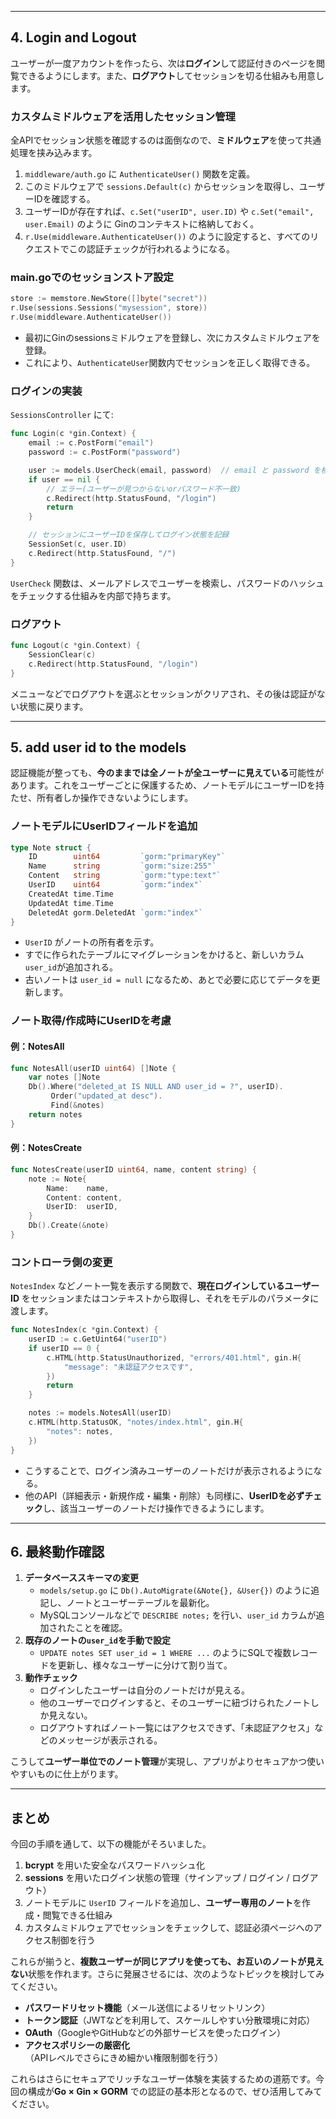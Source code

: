 

---

## 4. Login and Logout

ユーザーが一度アカウントを作ったら、次は**ログイン**して認証付きのページを閲覧できるようにします。また、**ログアウト**してセッションを切る仕組みも用意します。

### カスタムミドルウェアを活用したセッション管理

全APIでセッション状態を確認するのは面倒なので、**ミドルウェア**を使って共通処理を挟み込みます。

1. `middleware/auth.go` に `AuthenticateUser()` 関数を定義。
2. このミドルウェアで `sessions.Default(c)` からセッションを取得し、ユーザーIDを確認する。
3. ユーザーIDが存在すれば、`c.Set("userID", user.ID)` や `c.Set("email", user.Email)` のように Ginのコンテキストに格納しておく。
4. `r.Use(middleware.AuthenticateUser())` のように設定すると、すべてのリクエストでこの認証チェックが行われるようになる。

### main.goでのセッションストア設定

```go
store := memstore.NewStore([]byte("secret"))
r.Use(sessions.Sessions("mysession", store))
r.Use(middleware.AuthenticateUser())
```

- 最初にGinのsessionsミドルウェアを登録し、次にカスタムミドルウェアを登録。
- これにより、`AuthenticateUser`関数内でセッションを正しく取得できる。

### ログインの実装

`SessionsController` にて:

```go
func Login(c *gin.Context) {
    email := c.PostForm("email")
    password := c.PostForm("password")

    user := models.UserCheck(email, password)  // email と password を検証
    if user == nil {
        // エラー(ユーザーが見つからないorパスワード不一致)
        c.Redirect(http.StatusFound, "/login")
        return
    }

    // セッションにユーザーIDを保存してログイン状態を記録
    SessionSet(c, user.ID)
    c.Redirect(http.StatusFound, "/")
}
```

`UserCheck` 関数は、メールアドレスでユーザーを検索し、パスワードのハッシュをチェックする仕組みを内部で持ちます。

### ログアウト

```go
func Logout(c *gin.Context) {
    SessionClear(c)
    c.Redirect(http.StatusFound, "/login")
}
```

メニューなどでログアウトを選ぶとセッションがクリアされ、その後は認証がない状態に戻ります。

---

## 5. add user id to the models

認証機能が整っても、**今のままでは全ノートが全ユーザーに見えている**可能性があります。これをユーザーごとに保護するため、ノートモデルにユーザーIDを持たせ、所有者しか操作できないようにします。

### ノートモデルにUserIDフィールドを追加

```go
type Note struct {
    ID        uint64         `gorm:"primaryKey"`
    Name      string         `gorm:"size:255"`
    Content   string         `gorm:"type:text"`
    UserID    uint64         `gorm:"index"`
    CreatedAt time.Time
    UpdatedAt time.Time
    DeletedAt gorm.DeletedAt `gorm:"index"`
}
```

- `UserID` がノートの所有者を示す。
- すでに作られたテーブルにマイグレーションをかけると、新しいカラム`user_id`が追加される。
- 古いノートは `user_id = null` になるため、あとで必要に応じてデータを更新します。

### ノート取得/作成時にUserIDを考慮

#### 例：NotesAll

```go
func NotesAll(userID uint64) []Note {
    var notes []Note
    Db().Where("deleted_at IS NULL AND user_id = ?", userID).
         Order("updated_at desc").
         Find(&notes)
    return notes
}
```

#### 例：NotesCreate

```go
func NotesCreate(userID uint64, name, content string) {
    note := Note{
        Name:    name,
        Content: content,
        UserID:  userID,
    }
    Db().Create(&note)
}
```

### コントローラ側の変更

`NotesIndex` などノート一覧を表示する関数で、**現在ログインしているユーザーID** をセッションまたはコンテキストから取得し、それをモデルのパラメータに渡します。

```go
func NotesIndex(c *gin.Context) {
    userID := c.GetUint64("userID")
    if userID == 0 {
        c.HTML(http.StatusUnauthorized, "errors/401.html", gin.H{
            "message": "未認証アクセスです",
        })
        return
    }

    notes := models.NotesAll(userID)
    c.HTML(http.StatusOK, "notes/index.html", gin.H{
        "notes": notes,
    })
}
```

- こうすることで、ログイン済みユーザーのノートだけが表示されるようになる。
- 他のAPI（詳細表示・新規作成・編集・削除）も同様に、**UserIDを必ずチェック**し、該当ユーザーのノートだけ操作できるようにします。

---

## 6. 最終動作確認

1. **データベーススキーマの変更**
    - `models/setup.go` に `Db().AutoMigrate(&Note{}, &User{})` のように追記し、ノートとユーザーテーブルを最新化。
    - MySQLコンソールなどで `DESCRIBE notes;` を行い、`user_id` カラムが追加されたことを確認。
2. **既存のノートの`user_id`を手動で設定**
    - `UPDATE notes SET user_id = 1 WHERE ...` のようにSQLで複数レコードを更新し、様々なユーザーに分けて割り当て。
3. **動作チェック**
    - ログインしたユーザーは自分のノートだけが見える。
    - 他のユーザーでログインすると、そのユーザーに紐づけられたノートしか見えない。
    - ログアウトすればノート一覧にはアクセスできず、「未認証アクセス」などのメッセージが表示される。

こうして**ユーザー単位でのノート管理**が実現し、アプリがよりセキュアかつ使いやすいものに仕上がります。

---

## まとめ

今回の手順を通して、以下の機能がそろいました。

1. **bcrypt** を用いた安全なパスワードハッシュ化
2. **sessions** を用いたログイン状態の管理（サインアップ / ログイン / ログアウト）
3. ノートモデルに `UserID` フィールドを追加し、**ユーザー専用のノート**を作成・閲覧できる仕組み
4. カスタムミドルウェアでセッションをチェックして、認証必須ページへのアクセス制御を行う

これらが揃うと、**複数ユーザーが同じアプリを使っても、お互いのノートが見えない**状態を作れます。さらに発展させるには、次のようなトピックを検討してみてください。

- **パスワードリセット機能**（メール送信によるリセットリンク）
- **トークン認証**（JWTなどを利用して、スケールしやすい分散環境に対応）
- **OAuth**（GoogleやGitHubなどの外部サービスを使ったログイン）
- **アクセスポリシーの厳密化**（APIレベルでさらにきめ細かい権限制御を行う）

これらはさらにセキュアでリッチなユーザー体験を実装するための道筋です。今回の構成が**Go × Gin × GORM** での認証の基本形となるので、ぜひ活用してみてください。